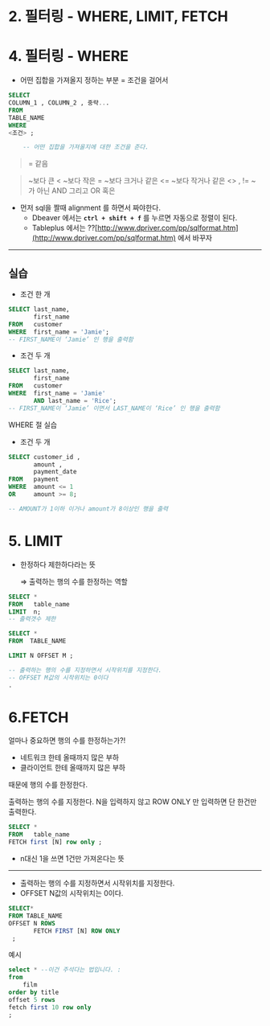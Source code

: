 # 2. 필터링 - WHERE, LIMIT, FETCH

# 4. 필터링 - WHERE

- 어떤 집합을 가져올지 정하는 부분 = 조건을 걸어서

```sql
SELECT
COLUMN_1 , COLUMN_2 , 중략...
FROM
TABLE_NAME
WHERE
<조건> ;

	-- 어떤 집합을 가져올지에 대한 조건을 준다.

```

> =	같음
> 

> ~보다 큰
<	~보다 작은
=	~보다 크거나 같은
<=	~보다 작거나 같은
<> , !=	~가 아닌 
AND	그리고
OR	혹은
> 

- 먼저 sql을 짤때 alignment 를 하면서 짜야한다.
    - Dbeaver 에서는 **`ctrl + shift + f`** 를 누르면 자동으로 정렬이 된다.
    - Tableplus 에서는 ??[http://www.dpriver.com/pp/sqlformat.htm](http://www.dpriver.com/pp/sqlformat.htm) 에서 바꾸자

---

## 실습

- 조건 한 개

```sql
SELECT last_name,
       first_name
FROM   customer
WHERE  first_name = 'Jamie';
-- FIRST_NAME이 ‘Jamie’ 인 행을 출력함
```

- 조건 두 개

```sql
SELECT last_name,
       first_name
FROM   customer
WHERE  first_name = 'Jamie'
       AND last_name = 'Rice';
-- FIRST_NAME이 ‘Jamie’ 이면서 LAST_NAME이 ‘Rice’ 인 행을 출력함
```

WHERE 절 실습

- 조건 두 개

```sql
SELECT customer_id ,
       amount ,
       payment_date
FROM   payment
WHERE  amount <= 1
OR     amount >= 8;

-- AMOUNT가 1이하 이거나 amount가 8이상인 행을 출력
```

# 5. LIMIT

- 한정하다 제한하다라는 뜻
    
    ⇒ 출력하는 행의 수를 한정하는 역할
    

```sql
SELECT *
FROM   table_name
LIMIT  n;
-- 출력갯수 제한
```

```sql
SELECT *
FROM  TABLE_NAME

LIMIT N OFFSET M ;

-- 출력하는 행의 수를 지정하면서 시작위치를 지정한다. 
-- OFFSET M값의 시작위치는 0이다
.
```

# 6.FETCH

얼마나 중요하면  행의 수를 한정하는가?!

- 네트워크 한테 올때까지 많은 부하
- 클라이언트 한테 올때까지 많은 부하

때문에 행의 수를 한정한다.

출력하는 행의 수를 지정한다. N을 입력하지 않고  ROW ONLY 만 입력하면 단 한건만 출력한다.

```sql
SELECT *
FROM   table_name
FETCH first [N] row only ;
```

- n대신 1을 쓰면 1건만 가져온다는 뜻

---

- 출력하는 행의 수를 지정하면서 시작위치를 지정한다.
- OFFSET N값의 시작위치는 0이다.

```sql
SELECT*
FROM TABLE_NAME
OFFSET N ROWS
       FETCH FIRST [N] ROW ONLY
 ;
```

예시 

```sql
select * --이건 주석다는 법입니다. :
from   
	film
order by title
offset 5 rows 
fetch first 10 row only 
;
```